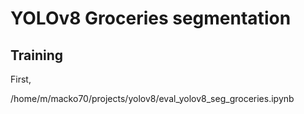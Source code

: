 # YOLOv8 Groceries segmentation

## Training
First, 

/home/m/macko70/projects/yolov8/eval_yolov8_seg_groceries.ipynb